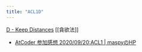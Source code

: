 ```yaml
---
title: "ACL1D"
---
```


[D - Keep Distances](https://atcoder.jp/contests/acl1/tasks/acl1_d)
[[貪欲法]]
- [AtCoder 参加感想 2020/09/20:ACL1 | maspyのHP](https://maspypy.com/atcoder-%E5%8F%82%E5%8A%A0%E6%84%9F%E6%83%B3-2020-09-20acl1)
